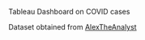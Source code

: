 Tableau Dashboard on COVID cases

Dataset obtained from
<a href="https://www.youtube.com/@AlexTheAnalyst">AlexTheAnalyst</a>


